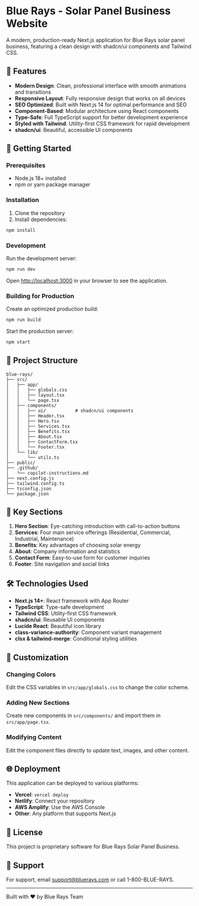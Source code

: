 # Blue Rays - Solar Panel Business Website

A modern, production-ready Next.js application for Blue Rays solar panel business, featuring a clean design with shadcn/ui components and Tailwind CSS.

## 🌟 Features

- **Modern Design**: Clean, professional interface with smooth animations and transitions
- **Responsive Layout**: Fully responsive design that works on all devices
- **SEO Optimized**: Built with Next.js 14 for optimal performance and SEO
- **Component-Based**: Modular architecture using React components
- **Type-Safe**: Full TypeScript support for better development experience
- **Styled with Tailwind**: Utility-first CSS framework for rapid development
- **shadcn/ui**: Beautiful, accessible UI components

## 🚀 Getting Started

### Prerequisites

- Node.js 18+ installed
- npm or yarn package manager

### Installation

1. Clone the repository
2. Install dependencies:

```bash
npm install
```

### Development

Run the development server:

```bash
npm run dev
```

Open [http://localhost:3000](http://localhost:3000) in your browser to see the application.

### Building for Production

Create an optimized production build:

```bash
npm run build
```

Start the production server:

```bash
npm start
```

## 📁 Project Structure

```
blue-rays/
├── src/
│   ├── app/
│   │   ├── globals.css
│   │   ├── layout.tsx
│   │   └── page.tsx
│   ├── components/
│   │   ├── ui/           # shadcn/ui components
│   │   ├── Header.tsx
│   │   ├── Hero.tsx
│   │   ├── Services.tsx
│   │   ├── Benefits.tsx
│   │   ├── About.tsx
│   │   ├── ContactForm.tsx
│   │   └── Footer.tsx
│   └── lib/
│       └── utils.ts
├── public/
├── .github/
│   └── copilot-instructions.md
├── next.config.js
├── tailwind.config.ts
├── tsconfig.json
└── package.json
```

## 🎨 Key Sections

1. **Hero Section**: Eye-catching introduction with call-to-action buttons
2. **Services**: Four main service offerings (Residential, Commercial, Industrial, Maintenance)
3. **Benefits**: Key advantages of choosing solar energy
4. **About**: Company information and statistics
5. **Contact Form**: Easy-to-use form for customer inquiries
6. **Footer**: Site navigation and social links

## 🛠️ Technologies Used

- **Next.js 14+**: React framework with App Router
- **TypeScript**: Type-safe development
- **Tailwind CSS**: Utility-first CSS framework
- **shadcn/ui**: Reusable UI components
- **Lucide React**: Beautiful icon library
- **class-variance-authority**: Component variant management
- **clsx & tailwind-merge**: Conditional styling utilities

## 📝 Customization

### Changing Colors

Edit the CSS variables in `src/app/globals.css` to change the color scheme.

### Adding New Sections

Create new components in `src/components/` and import them in `src/app/page.tsx`.

### Modifying Content

Edit the component files directly to update text, images, and other content.

## 🌐 Deployment

This application can be deployed to various platforms:

- **Vercel**: `vercel deploy`
- **Netlify**: Connect your repository
- **AWS Amplify**: Use the AWS Console
- **Other**: Any platform that supports Next.js

## 📄 License

This project is proprietary software for Blue Rays Solar Panel Business.

## 🤝 Support

For support, email support@bluerays.com or call 1-800-BLUE-RAYS.

---

Built with ❤️ by Blue Rays Team
